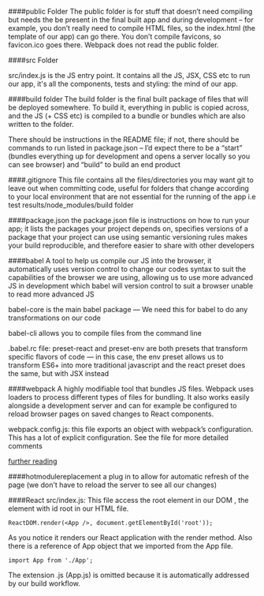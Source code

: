 ####public Folder
The public folder is for stuff that doesn’t need compiling but needs the be present in the final built app and during development – for example, you don’t really need to compile HTML files, so the index.html (the template of our app) can go there. You don’t compile favicons, so favicon.ico goes there. Webpack does not read the public folder.

####src Folder

src/index.js is the JS entry point.
It contains all the JS, JSX, CSS etc to run our app, it's all the components, tests and styling: the mind of our app.

####build folder
The build folder is the final built package of files that will be deployed somewhere. To build it, everything in public is copied across, and the JS (+ CSS etc) is compiled to a bundle or bundles which are also written to the folder.

There should be instructions in the README file; if not, there should be commands to run listed in package.json – I’d expect there to be a “start” (bundles everything up for development and opens a server locally so you can see browser) and “build” to build an end product

####.gitignore
This file contains all the files/directories you may want git to leave out when committing code, useful for folders that change according to your local environment that are not essential for the running of the app i.e test results/node_modules/build folder

####package.json
the package.json file is instructions on how to run your app; it lists the packages your project depends on, specifies versions of a package that your project can use using semantic versioning rules
makes your build reproducible, and therefore easier to share with other developers

####babel
A tool to help us compile our JS into the browser, it automatically uses version control to change our codes syntax to suit the capabilities of the browser we are using, allowing us to use more advanced JS in development which babel will version control to suit a browser unable to read more advanced JS

babel-core is the main babel package — We need this for babel to do any transformations on our code

babel-cli allows you to compile files from the command line

.babel.rc file:
preset-react and preset-env are both presets that transform specific flavors of code — in this case, the env preset allows us to transform ES6+ into more traditional javascript and the react preset does the same, but with JSX instead

####webpack
A highly modifiable tool that bundles JS files. Webpack uses loaders to process different types of files for bundling. It also works easily alongside a development server and can for example be configured to reload browser pages on saved changes to React components.

webpack.config.js: this file exports an object with webpack’s configuration. This has a lot of explicit configuration. See the file for more detailed comments

[further reading](https://survivejs.com/webpack/what-is-webpack/)

####hotmodulereplacement
a plug in to allow for automatic refresh of the page (we don't have to reload the server to see all our changes)

####React
src/index.js:
This file access the root element in our DOM , the element with id root in our HTML file.
```
ReactDOM.render(<App />, document.getElementById('root'));
````
As you notice it renders our React application with the render method. Also there is a reference of App object that we imported from the App file.
```
import App from './App';
````
The extension .js (App.js) is omitted because it is automatically addressed by our build workflow.
